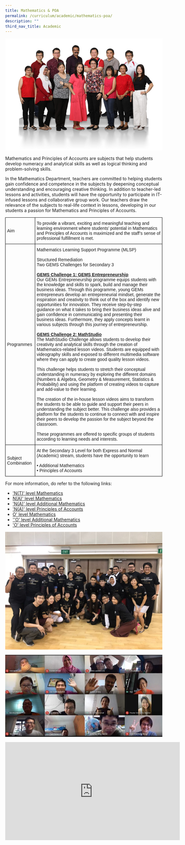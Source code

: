 ```yaml
---
title: Mathematics & POA
permalink: /curriculum/academic/mathematics-poa/
description: ""
third_nav_title: Academic
---
```

![](/images/Mathematics-2048x1463.jpg)

Mathematics and Principles of Accounts are subjects that help students develop numeracy and analytical skills as well as logical thinking and problem-solving skills.

In the Mathematics Department, teachers are committed to helping students gain confidence and competence in the subjects by deepening conceptual understanding and encouraging creative thinking. In addition to teacher-led lessons and activities, students will have the opportunity to participate in IT-infused lessons and collaborative group work. Our teachers draw the relevance of the subjects to real-life context in lessons, developing in our students a passion for Mathematics and Principles of Accounts.

<table style="border-collapse:collapse;border-spacing:0" class="tg"><thead><tr><th style="border-color:#000000;border-style:solid;border-width:1px;font-family:Arial, sans-serif;font-size:14px;font-weight:normal;overflow:hidden;padding:10px 5px;text-align:left;vertical-align:middle;word-break:normal">Aim</th><th style="border-color:#000000;border-style:solid;border-width:1px;font-family:Arial, sans-serif;font-size:14px;font-weight:normal;overflow:hidden;padding:10px 5px;text-align:left;vertical-align:middle;word-break:normal">To provide a vibrant, exciting and meaningful teaching and learning environment where students’ potential in Mathematics and Principles of Accounts is maximized and the staff’s sense of professional fulfillment is met.</th></tr></thead><tbody><tr><td style="border-color:#000000;border-style:solid;border-width:1px;font-family:Arial, sans-serif;font-size:14px;overflow:hidden;padding:10px 5px;text-align:left;vertical-align:middle;word-break:normal">Programmes</td><td style="border-color:#000000;border-style:solid;border-width:1px;font-family:Arial, sans-serif;font-size:14px;overflow:hidden;padding:10px 5px;text-align:left;vertical-align:middle;word-break:normal">Mathematics Learning Support Programme (MLSP)<br><br>Structured Remediation<br>Two GEMS Challenges for Secondary 3<br> <br><span style="font-weight:bold;text-decoration:underline">GEMS Challenge 1: GEMS Entrepreneurship</span><br>Our GEMs Entrepreneurship programme equips students with the knowledge and skills to spark, build and manage their business ideas. Through this programme, young GEMs entrepreneurs develop an entrepreneurial mindset, generate the inspiration and creativity to think out of the box and identify new opportunities for innovation. They receive step-by-step guidance on what it takes to bring their business ideas alive and gain confidence in communicating and presenting their business ideas. Furthermore, they apply concepts learnt in various subjects through this journey of entrepreneurship.<br> <br><span style="font-weight:bold;text-decoration:underline">GEMS Challenge 2: MathStudio</span><br>The MathStudio Challenge allows students to develop their creativity and analytical skills through the creation of Mathematics-related lesson videos. Students are equipped with videography skills and exposed to different multimedia software where they can apply to create good quality lesson videos.<br> <br>This challenge helps students to stretch their conceptual understanding in numeracy by exploring the different domains (Numbers &amp; Algebra, Geometry &amp; Measurement, Statistics &amp; Probability) and using the platform of creating videos to capture and add-value to their learning.<br> <br>The creation of the in-house lesson videos aims to transform the students to be able to guide and support their peers in understanding the subject better. This challenge also provides a platform for the students to continue to connect with and inspire their peers to develop the passion for the subject beyond the classroom.<br> <br>These programmes are offered to specific groups of students according to learning needs and interests.</td></tr><tr><td style="border-color:#000000;border-style:solid;border-width:1px;font-family:Arial, sans-serif;font-size:14px;overflow:hidden;padding:10px 5px;text-align:left;vertical-align:middle;word-break:normal">Subject Combination</td><td style="border-color:#000000;border-style:solid;border-width:1px;font-family:Arial, sans-serif;font-size:14px;overflow:hidden;padding:10px 5px;text-align:left;vertical-align:middle;word-break:normal">At the Secondary 3 Level for both Express and Normal (Academic) stream, students have the opportunity to learn<br><br>• Additional Mathematics<br>• Principles of Accounts</td></tr></tbody></table>


For more information, do refer to the following links:

*   ['N(T)' level Mathematics](/files/1195_y22_sy.pdf)
*   [N(A)' level Mathematics](/files/4045_y22_sy.pdf)
*   ['N(A)' level Additional Mathematics](/files/4051_y22_sy.pdf)
*   ['N(A)' level Principles of Accounts](/files/7086_y22_sy.pdf)
*   [O' level Mathematics](/files/4048_y22_sy.pdf)
*   [''O' level Additional Mathematics](https://www.seab.gov.sg/docs/default-source/national-examinations/syllabus/olevel/2022syllabus/4049_y22_sy.pdf)
*  ['O' level Principles of Accounts](/files/7087_y22_sy.pdf)

![](/images/Dept-Pix-2-1024x768.jpeg)

![](/images/Dept-Pix-1.jpeg)





<iframe width="560" height="315" src="https://www.youtube.com/embed/qSHIAdx51r8" title="YouTube video player" frameborder="0" allow="accelerometer; autoplay; clipboard-write; encrypted-media; gyroscope; picture-in-picture" allowfullscreen></iframe>